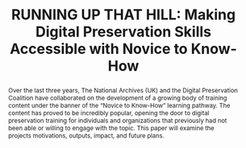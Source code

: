 ---
abstract: Over the last three years, The National Archives (UK) and the Digital Preservation
  Coalition have collaborated on the development of a growing body of training content
  under the banner of the “Novice to Know-How” learning pathway. The content has proved
  to be incredibly popular, opening the door to digital preservation training for
  individuals and organizations that previously had not been able or willing to engage
  with the topic. This paper will examine the projects motivations, outputs, impact,
  and future plans.
creators:
- McMeekin, Sharon
- Haunton, Melinda
date: null
document_url: https://www.ideals.illinois.edu/items/128303/bitstreams/428971/data.pdf
grand_parent: iPRES
institutions: []
keywords:
- training
- workforce development
- skills
- collaboration
landing_page_url: https://hdl.handle.net/2142/121099
language: eng
layout: publication
license: CC-BY 4.0 International
notes_url: null
parent: iPRES 2023
presentation_url: https://hdl.handle.net/2142/121683
publication_type: paper
size: null
source_name: iPRES
title: 'RUNNING UP THAT HILL: Making Digital Preservation Skills Accessible with Novice
  to Know-How'
year: 2023
---